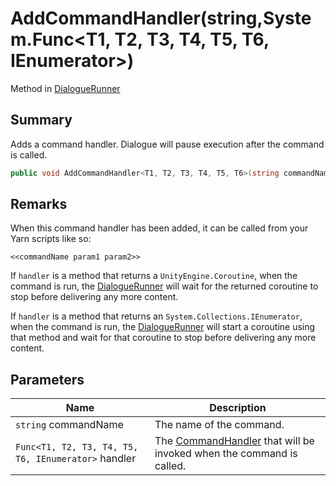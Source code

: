 # AddCommandHandler(string,System.Func\<T1, T2, T3, T4, T5, T6, IEnumerator>)

Method in [DialogueRunner](./)

## Summary

Adds a command handler. Dialogue will pause execution after the command is called.

```csharp
public void AddCommandHandler<T1, T2, T3, T4, T5, T6>(string commandName, System.Func<T1, T2, T3, T4, T5, T6, IEnumerator> handler);
```

## Remarks

When this command handler has been added, it can be called from your Yarn scripts like so:

```
<<commandName param1 param2>>
```

If `handler` is a method that returns a `UnityEngine.Coroutine`, when the command is run, the [DialogueRunner](./) will wait for the returned coroutine to stop before delivering any more content.

If `handler` is a method that returns an `System.Collections.IEnumerator`, when the command is run, the [DialogueRunner](./) will start a coroutine using that method and wait for that coroutine to stop before delivering any more content.

## Parameters

| Name                                                | Description                                                                                              |
| --------------------------------------------------- | -------------------------------------------------------------------------------------------------------- |
| `string` commandName                                | The name of the command.                                                                                 |
| `Func<T1, T2, T3, T4, T5, T6, IEnumerator>` handler | The [CommandHandler](../../yarn/yarn.commandhandler.md) that will be invoked when the command is called. |
